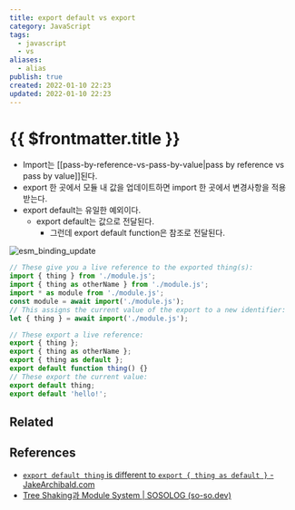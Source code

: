 ```yaml
---
title: export default vs export
category: JavaScript
tags:
  - javascript
  - vs
aliases:
  - alias
publish: true
created: 2022-01-10 22:23
updated: 2022-01-10 22:23
---
```


# {{ $frontmatter.title }}

- Import는 [[pass-by-reference-vs-pass-by-value|pass by reference vs pass by value]]된다.
- export 한 곳에서 모듈 내 값을 업데이트하면 import 한 곳에서 변경사항을 적용 받는다.
- export default는 유일한 예외이다.
  - export default는 값으로 전달된다.
    - 그런데 export default function은 참조로 전달된다.

![esm_binding_update](https://so-so.dev/static/51a3104db32dbfa8921fd3dde98b3771/6af66/esm_binding_update.png)

```js
// These give you a live reference to the exported thing(s):
import { thing } from './module.js';
import { thing as otherName } from './module.js';
import * as module from './module.js';
const module = await import('./module.js');
// This assigns the current value of the export to a new identifier:
let { thing } = await import('./module.js');

// These export a live reference:
export { thing };
export { thing as otherName };
export { thing as default };
export default function thing() {}
// These export the current value:
export default thing;
export default 'hello!';
```

## Related

## References

- [`export default thing` is different to `export { thing as default }` - JakeArchibald.com](https://jakearchibald.com/2021/export-default-thing-vs-thing-as-default/)
- [Tree Shaking과 Module System | SOSOLOG (so-so.dev)](https://so-so.dev/web/tree-shaking-module-system/)
